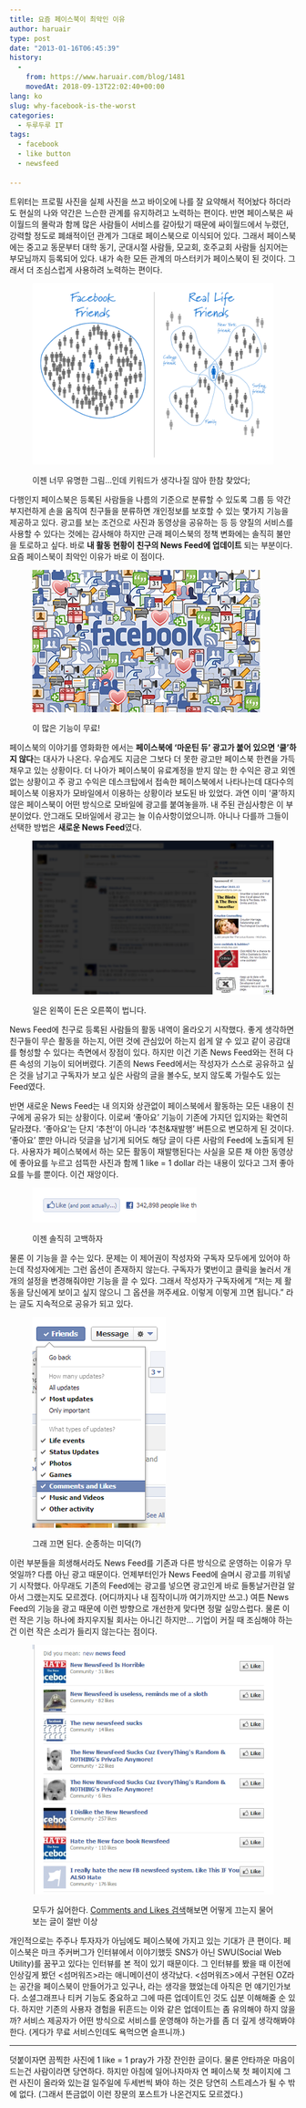 ```yaml
---
title: 요즘 페이스북이 최악인 이유
author: haruair
type: post
date: "2013-01-16T06:45:39"
history:
  - 
    from: https://www.haruair.com/blog/1481
    movedAt: 2018-09-13T22:02:40+00:00
lang: ko
slug: why-facebook-is-the-worst
categories:
  - 두루두루 IT
tags:
  - facebook
  - like button
  - newsfeed

---
```

트위터는 프로필 사진을 실제 사진을 쓰고 바이오에 나를 잘 요약해서 적어놨다 하더라도 현실의 나와 약간은 느슨한 관계를 유지하려고 노력하는 편이다. 반면 페이스북은 싸이월드의 몰락과 함께 많은 사람들이 서비스를 갈아탔기 때문에 싸이월드에서 누렸던, 강력할 정도로 폐쇄적이던 관계가 그대로 페이스북으로 이식되어 있다. 그래서 페이스북에는 중고교 동문부터 대학 동기, 군대시절 사람들, 모교회, 호주교회 사람들 심지어는 부모님까지 등록되어 있다. 내가 속한 모든 관계의 마스터키가 페이스북이 된 것이다. 그래서 더 조심스럽게 사용하려 노력하는 편이다.

<figure>

![폴 애덤스의 현실의 소셜네트워크(real life social network)](facebookreallifefriendscomparison.png)

<figcaption>이젠 너무 유명한 그림&#8230;인데 키워드가 생각나질 않아 한참 찾았다;</figcaption></figure>

다행인지 페이스북은 등록된 사람들을 나름의 기준으로 분류할 수 있도록 그룹 등 약간 부지런하게 손을 움직여 친구들을 분류하면 개인정보를 보호할 수 있는 몇가지 기능을 제공하고 있다. 광고를 보는 조건으로 사진과 동영상을 공유하는 등 등 양질의 서비스를 사용할 수 있다는 것에는 감사해야 하지만 근래 페이스북의 정책 변화에는 솔직히 불만을 토로하고 싶다. 바로 **내 활동 현황이 친구의 News Feed에 업데이트** 되는 부분이다. 요즘 페이스북이 최악인 이유가 바로 이 점이다.

<figure>

![](face.png)

<figcaption>이 많은 기능이 무료!</figcaption></figure>

페이스북의 이야기를 영화화한 <The Social Network>에서는 **페이스북에 &#8216;마운틴 듀&#8217; 광고가 붙어 있으면 &#8216;쿨&#8217;하지 않다**는 대사가 나온다. 우습게도 지금은 그보다 더 못한 광고만 페이스북 한켠을 가득 채우고 있는 상황이다. 더 나아가 페이스북이 유료계정을 받지 않는 한 수익은 광고 외엔 없는 상황이고 주 광고 수익은 데스크탑에서 접속한 페이스북에서 나타나는데 대다수의 페이스북 이용자가 모바일에서 이용하는 상황이라 보도된 바 있었다. 과연 이미 &#8216;쿨&#8217;하지 않은 페이스북이 어떤 방식으로 모바일에 광고를 붙여놓을까. 내 주된 관심사항은 이 부분이었다. 안그래도 모바일에서 광고는 늘 이슈사항이었으니까. 아니나 다를까 그들이 선택한 방법은 **새로운 News Feed**였다.


<figure>

![](facebook.png)

<figcaption>일은 왼쪽이 돈은 오른쪽이 법니다.</figcaption></figure>

News Feed에 친구로 등록된 사람들의 활동 내역이 올라오기 시작했다. 좋게 생각하면 친구들이 무슨 활동을 하는지, 어떤 것에 관심있어 하는지 쉽게 알 수 있고 같이 공감대를 형성할 수 있다는 측면에서 장점이 있다. 하지만 이건 기존 News Feed와는 전혀 다른 속성의 기능이 되어버렸다. 기존의 News Feed에서는 작성자가 스스로 공유하고 싶은 것을 남기고 구독자가 보고 싶은 사람의 글을 볼수도, 보지 않도록 가릴수도 있는 Feed였다.

반면 새로운 News Feed는 내 의지와 상관없이 페이스북에서 활동하는 모든 내용이 친구에게 공유가 되는 상황이다. 이로써 &#8216;좋아요&#8217; 기능이 기존에 가지던 입지와는 확연히 달라졌다. &#8216;좋아요&#8217;는 단지 &#8216;추천&#8217;이 아니라 &#8216;추천&재발행&#8217; 버튼으로 변모하게 된 것이다. &#8216;좋아요&#8217; 뿐만 아니라 덧글을 남기게 되어도 해당 글이 다른 사람의 Feed에 노출되게 된다. 사용자가 페이스북에서 하는 모든 활동이 재발행된다는 사실을 모른 채 야한 동영상에 좋아요를 누르고 섬뜩한 사진과 함께 1 like = 1 dollar 라는 내용이 있다고 그저 좋아요를 누를 뿐이다. 이건 재앙이다.


<figure>

![](no-more-just-like.png)

<figcaption>이젠 솔직히 고백하자</figcaption></figure>

물론 이 기능을 끌 수는 있다. 문제는 이 제어권이 작성자와 구독자 모두에게 있어야 하는데 작성자에게는 그런 옵션이 존재하지 않는다. 구독자가 몇번이고 클릭을 눌러서 개개의 설정을 변경해줘야만 기능을 끌 수 있다. 그래서 작성자가 구독자에게 &#8220;저는 제 활동을 당신에게 보이고 싶지 않으니 그 옵션을 꺼주세요. 이렇게 이렇게 끄면 됩니다.&#8221; 라는 글도 지속적으로 공유가 되고 있다.



<figure>

![](turn-off.png)

<figcaption>그래 끄면 된다. 순종하는 미덕(?)</figcaption></figure>

이런 부분들을 희생해서라도 News Feed를 기존과 다른 방식으로 운영하는 이유가 무엇일까? 다름 아닌 광고 때문이다. 언제부터인가 News Feed에 슬며시 광고를 끼워넣기 시작했다. 아무래도 기존의 Feed에는 광고를 넣으면 광고인게 바로 들통날거란걸 알아서 그랬는지도 모르겠다. (어디까지나 내 짐작이니까 여기까지만 쓰고.) 여튼 News Feed의 기능을 광고 때문에 이런 방향으로 개선한게 맞다면 정말 실망스럽다. 물론 이런 작은 기능 하나에 좌지우지될 회사는 아니긴 하지만&#8230; 기업이 커질 때 조심해야 하는건 이런 작은 소리가 들리지 않는다는 점이다.



<figure>

![](news-feed-is-s.png)

<figcaption>모두가 싫어한다. <a href="https://www.google.com/search?q=Comments+and+Likes" target="_blank">Comments and Likes 검색</a>해보면 어떻게 끄는지 물어보는 글이 절반 이상</figcaption></figure>

개인적으로는 주주나 투자자가 아님에도 페이스북에 가지고 있는 기대가 큰 편이다. 페이스북은 마크 주커버그가 인터뷰에서 이야기했듯 SNS가 아닌 SWU(Social Web Utility)를 꿈꾸고 있다는 인터뷰를 본 적이 있기 때문이다. 그 인터뷰를 봤을 때 이전에 인상깊게 봤던 <섬머워즈>라는 애니메이션이 생각났다. <섬머워즈>에서 구현된 OZ라는 공간을 페이스북이 만들어가고 있구나, 라는 생각을 했었는데 아직은 먼 얘기인가보다. 소셜그래프나 티커 기능도 중요하고 그에 따른 업데이트인 것도 십분 이해해줄 순 있다. 하지만 기존의 사용자 경험을 뒤흔드는 이와 같은 업데이트는 좀 유의해야 하지 않을까? 서비스 제공자가 어떤 방식으로 서비스를 운영해야 하는가를 좀 더 깊게 생각해봐야 한다. (게다가 무료 서비스인데도 욕먹으면 슬프니까.)

* * *

덧붙이자면 끔찍한 사진에 1 like = 1 pray가 가장 잔인한 글이다. 물론 안타까운 마음이 드는건 사람이라면 당연하다. 하지만 아침에 일어나자마자 연 페이스북 첫 페이지에 그런 사진이 올라와 있는걸 일주일에 두세번씩 봐야 하는 것은 당연히 스트레스가 될 수 밖에 없다. (그래서 뜬금없이 이런 장문의 포스트가 나온건지도 모르겠다.)